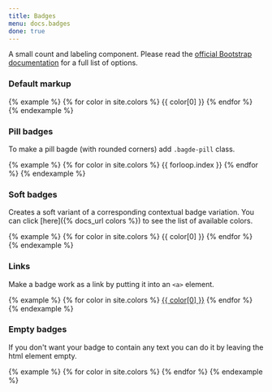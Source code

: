 ```yaml
---
title: Badges
menu: docs.badges
done: true
---
```


A small count and labeling component. Please read the [official Bootstrap documentation](https://getbootstrap.com/docs/4.3/components/badge/) for a full list of options.

### Default markup

{% example %}
{% for color in site.colors %}
<span class="badge bg-{{ color[0] }}">{{ color[0] }}</span>
{% endfor %}
{% endexample %}

### Pill badges

To make a pill bagde (with rounded corners) add `.bagde-pill` class.

{% example %}
{% for color in site.colors %}
<span class="badge badge-pill bg-{{ color[0] }}">{{ forloop.index }}</span>
{% endfor %}
{% endexample %}


### Soft badges

Creates a soft variant of a corresponding contextual badge variation. You can click [here]({% docs_url colors %}) to see the list of available colors.

{% example %}
{% for color in site.colors %}
<span class="badge bg-{{ color[0] }}-lt">{{ color[0] }}</span>
{% endfor %}
{% endexample %}


### Links

Make a badge work as a link by putting it into an `<a>` element.

{% example %}
{% for color in site.colors %}
<a href="#" class="badge bg-{{ color[0] }}">{{ color[0] }}</a>
{% endfor %}
{% endexample %}


### Empty badges

If you don't want your badge to contain any text you can do it by leaving the html element empty.

{% example %}
{% for color in site.colors %}
<a href="#" class="badge bg-{{ color[0] }}"></a>
{% endfor %}
{% endexample %}
